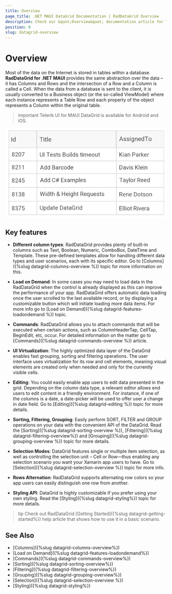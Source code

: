 ```yaml
---
title: Overview
page_title: .NET MAUI DataGrid Documentation | RadDataGrid Overview
description: Check our &quot;Overview&quot; documentation article for Telerik DataGrid for .NET MAUI control.
position: 0
slug: datagrid-overview
---
```


# Overview #

Most of the data on the Internet is stored in tables within a database. **RadDataGrid for .NET MAUI** provides the same abstraction over the data – it has Columns and Rows and the intersection of a Row and a Column is called a Cell. When the data from a database is sent to the client, it is usually converted to a Business object (or the so-called ViewModel) where each instance represents a Table Row and each property of the object represents a Column within the original table.

>important Telerik UI for MAUI DataGrid is available for Android and iOS.

![Overview DataGrid](images/overview-grid-1.png)

## Key features

* **Different column types**: RadDataGrid provides plenty of built-in columns such as Text, Boolean, Numeric, ComboBox, DateTime and Template. These pre-defined templates allow for handling different data types and user scenarios, each with its specific editor. Go to [Columns]({%slug datagrid-columns-overview %}) topic for more information on this.

* **Load on Demand**: In some cases you may need to load data in the RadDataGrid when the control is already displayed as this can improve the performance of your app. RadDataGrid offers automatic data loading once the user scrolled to the last available record, or by displaying a customizable button which will initiate loading more data items. For more info go to [Load on Demand]({%slug datagrid-features-loadondemand %}) topic.

* **Commands**: RadDataGrid allows you to attach commands that will be executed when certain actions, such as ColumnHeaderTap, CellTap, BeginEdit, etc, occur. For detailed information on the matter go to [Commands]({%slug datagrid-commands-overview %}) article.

* **UI Virtualization**: The highly optimized data layer of the DataGrid enables fast grouping, sorting and filtering operations. The user interface uses virtualization for its row and cell elements, meaning visual elements are created only when needed and only for the currently visible cells.

* **Editing**: You could easily enable app users to edit data presented in the grid. Depending on the column data type, a relevant editor allows end users to edit content in a friendly environment. For instance, if one of the columns is a date, a date-picker will be used to offer user a change in date field. Go to [Editing]({%slug datagrid-editing %}) topic for more details.

* **Sorting, Filtering, Grouping**: Easily perform SORT, FILTER and GROUP operations on your data with the convenient API of the DataGrid. Read the [Sorting]({%slug datagrid-sorting-overview %}),  [Filtering]({%slug datagrid-filtering-overview%}) and [Grouping]({%slug datagrid-grouping-overview %}) topic for more details.

* **Selection Modes**: DataGrid features single or multiple item selection, as well as controlling the selection unit – Cell or Row—thus enabling any selection scenario you want your Xamarin app users to have. Go to [Selection]({%slug datagrid-selection-overview %}) topic for more info.

* **Rows Alternation**: RadDataGrid supports alternating row colors so your app users can easily distinguish one row from another.

* **Styling API**: DataGrid is highly customizable if you prefer using your own styling. Read the [Styling]({%slug datagrid-styling%}) topic for more details.

>tip Check out RadDataGrid [Getting Started]({%slug datagrid-getting-started%}) help article that shows how to use it in a basic scenario.

## See Also

- [Columns]({%slug datagrid-columns-overview%})
- [Load on Demand]({%slug datagrid-features-loadondemand%})
- [Commands]({%slug datagrid-commands-overview%})
- [Sorting]({%slug datagrid-sorting-overview%})
- [Filtering]({%slug datagrid-filtering-overview%})
- [Grouping]({%slug datagrid-grouping-overview%})
- [Selection]({%slug datagrid-selection-overview %})
- [Styling]({%slug datagrid-styling%})
